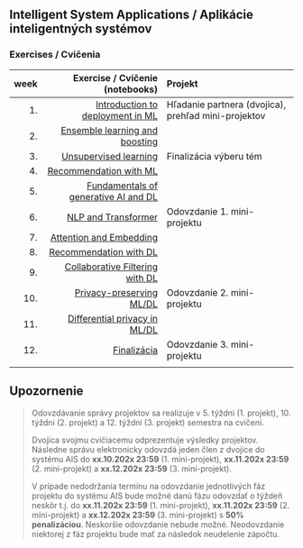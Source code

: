 ## Intelligent System Applications / Aplikácie inteligentných systémov
### Exercises / Cvičenia

| week | Exercise / Cvičenie (notebooks)                      | Projekt                                      |
| ----:| ---------------------------------------------------: | :--------------------------------------------|
| 1.   | [Introduction to deployment in ML](https://github.com/FIIT-ISA/2023-2024/tree/main/exercises/week-01) | Hľadanie partnera (dvojica), prehľad mini-projektov|
| 2.   | [Ensemble learning and boosting](https://github.com/FIIT-ISA/2023-2024/tree/main/exercises/week-02)               |  |
| 3.   | [Unsupervised learning](https://github.com/FIIT-ISA/2023-2024/tree/main/exercises/week-03) | Finalizácia výberu tém |
| 4.   | [Recommendation with ML](https://github.com/FIIT-ISA/2023-2024/tree/main/exercises/week-04)                |  |
| 5.   | [Fundamentals of generative AI and DL](https://github.com/FIIT-ISA/2023-2024/tree/main/exercises/week-05)                          |  |
| 6.   | [NLP and Transformer](https://github.com/FIIT-ISA/2023-2024/tree/main/exercises/week-06)                   | Odovzdanie 1. mini-projektu |
| 7.   | [Attention and Embedding](https://github.com/FIIT-ISA/2023-2024/tree/main/exercises/week-07)                           |  |
| 8.   | [Recommendation with DL](https://github.com/FIIT-ISA/2023-2024/tree/main/exercises/week-08)                           |  |
| 9.   | [Collaborative Filtering with DL](https://github.com/FIIT-ISA/2023-2024/tree/main/exercises/week-09)                           |  |
| 10.  | [Privacy-preserving ML/DL](https://github.com/FIIT-ISA/2023-2024/tree/main/exercises/week-10) | Odovzdanie 2. mini-projektu |
| 11.  | [Differential privacy in ML/DL](https://github.com/FIIT-ISA/2023-2024/tree/main/exercises/week-11)      |  |
| 12.  | [Finalizácia](https://github.com/FIIT-ISA/2023-2024/tree/main/exercises/week-12)            | Odovzdanie 3. mini-projektu |
|      |                                                      |                                              |

## Upozornenie

> Odovzdávanie správy projektov sa realizuje v 5. týždni (1. projekt), 10. týždni (2. projekt) a 12. týždni (3. projekt) semestra na cvičení. 
> 
> Dvojica svojmu cvičiacemu odprezentuje výsledky projektov. Následne správu elektronicky odovzdá jeden člen z dvojice do systému AIS do **xx.10.202x 23:59** (1. mini-projekt), **xx.11.202x 23:59** (2. mini-projekt) a **xx.12.202x 23:59** (3. mini-projekt).
> 
> V prípade nedodržania termínu na odovzdanie jednotlivých fáz projektu do systému AIS bude možné danú fázu odovzdať o týždeň neskôr t.j. do **xx.11.202x 23:59** (1. mini-projekt), **xx.11.202x 23:59** (2. mini-projekt) a **xx.12.202x 23:59** (3. mini-projekt) s **50% penalizáciou**. 
> Neskoršie odovzdanie nebude možné. Neodovzdanie niektorej z fáz projektu bude mať za následok neudelenie zápočtu.
